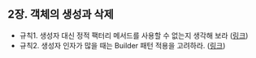 ## 2장. 객체의 생성과 삭제

- 규칙1. 생성자 대신 정적 팩터리 메서드를 사용할 수 없는지 생각해 보라 ([링크](rule1.md))
- 규칙2. 생성자 인자가 많을 때는 Builder 패턴 적용을 고려하라. ([링크](rule2.md))
